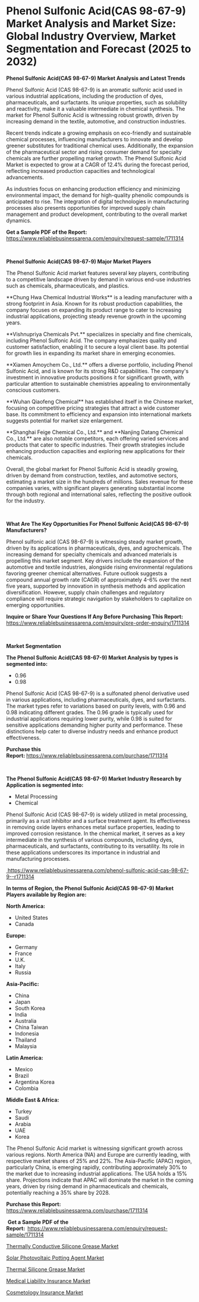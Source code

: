 <p><h1>Phenol Sulfonic Acid(CAS 98-67-9) Market Analysis and Market Size: Global Industry Overview, Market Segmentation and Forecast (2025 to 2032)</h1></p><p><strong>Phenol Sulfonic Acid(CAS 98-67-9) Market Analysis and Latest Trends</strong></p>
<p><p>Phenol Sulfonic Acid (CAS 98-67-9) is an aromatic sulfonic acid used in various industrial applications, including the production of dyes, pharmaceuticals, and surfactants. Its unique properties, such as solubility and reactivity, make it a valuable intermediate in chemical synthesis. The market for Phenol Sulfonic Acid is witnessing robust growth, driven by increasing demand in the textile, automotive, and construction industries.</p><p>Recent trends indicate a growing emphasis on eco-friendly and sustainable chemical processes, influencing manufacturers to innovate and develop greener substitutes for traditional chemical uses. Additionally, the expansion of the pharmaceutical sector and rising consumer demand for specialty chemicals are further propelling market growth. The Phenol Sulfonic Acid Market is expected to grow at a CAGR of 12.4% during the forecast period, reflecting increased production capacities and technological advancements. </p><p>As industries focus on enhancing production efficiency and minimizing environmental impact, the demand for high-quality phenolic compounds is anticipated to rise. The integration of digital technologies in manufacturing processes also presents opportunities for improved supply chain management and product development, contributing to the overall market dynamics.</p></p>
<p><strong>Get a Sample PDF of the Report:&nbsp;</strong> <a href="https://www.reliablebusinessarena.com/enquiry/request-sample/1711314?utm_campaign=2137&utm_medium=2&utm_source=Github&utm_content=ia&utm_term=27032025&utm_id=phenol-sulfonic-acidcas-98-67-9">https://www.reliablebusinessarena.com/enquiry/request-sample/1711314</a></p>
<p>&nbsp;</p>
<p><strong>Phenol Sulfonic Acid(CAS 98-67-9) Major Market Players</strong></p>
<p><p>The Phenol Sulfonic Acid market features several key players, contributing to a competitive landscape driven by demand in various end-use industries such as chemicals, pharmaceuticals, and plastics.</p><p>**Chung Hwa Chemical Industrial Works** is a leading manufacturer with a strong footprint in Asia. Known for its robust production capabilities, the company focuses on expanding its product range to cater to increasing industrial applications, projecting steady revenue growth in the upcoming years.</p><p>**Vishnupriya Chemicals Pvt.** specializes in specialty and fine chemicals, including Phenol Sulfonic Acid. The company emphasizes quality and customer satisfaction, enabling it to secure a loyal client base. Its potential for growth lies in expanding its market share in emerging economies.</p><p>**Xiamen Amoychem Co., Ltd.** offers a diverse portfolio, including Phenol Sulfonic Acid, and is known for its strong R&D capabilities. The company's investment in innovative products positions it for significant growth, with particular attention to sustainable chemistries appealing to environmentally conscious customers.</p><p>**Wuhan Qiaofeng Chemical** has established itself in the Chinese market, focusing on competitive pricing strategies that attract a wide customer base. Its commitment to efficiency and expansion into international markets suggests potential for market size enlargement.</p><p>**Shanghai Feige Chemical Co., Ltd.** and **Nanjing Datang Chemical Co., Ltd.** are also notable competitors, each offering varied services and products that cater to specific industries. Their growth strategies include enhancing production capacities and exploring new applications for their chemicals.</p><p>Overall, the global market for Phenol Sulfonic Acid is steadily growing, driven by demand from construction, textiles, and automotive sectors, estimating a market size in the hundreds of millions. Sales revenue for these companies varies, with significant players generating substantial income through both regional and international sales, reflecting the positive outlook for the industry.</p></p>
<p>&nbsp;</p>
<p><strong>What Are The Key Opportunities For Phenol Sulfonic Acid(CAS 98-67-9) Manufacturers?</strong></p>
<p><p>Phenol sulfonic acid (CAS 98-67-9) is witnessing steady market growth, driven by its applications in pharmaceuticals, dyes, and agrochemicals. The increasing demand for specialty chemicals and advanced materials is propelling this market segment. Key drivers include the expansion of the automotive and textile industries, alongside rising environmental regulations favoring greener chemical alternatives. Future outlook suggests a compound annual growth rate (CAGR) of approximately 4-6% over the next five years, supported by innovation in synthesis methods and application diversification. However, supply chain challenges and regulatory compliance will require strategic navigation by stakeholders to capitalize on emerging opportunities.</p></p>
<p><strong>Inquire or Share Your Questions If Any Before Purchasing This Report:</strong> <a href="https://www.reliablebusinessarena.com/enquiry/pre-order-enquiry/1711314?utm_campaign=2137&utm_medium=2&utm_source=Github&utm_content=ia&utm_term=27032025&utm_id=phenol-sulfonic-acidcas-98-67-9">https://www.reliablebusinessarena.com/enquiry/pre-order-enquiry/1711314</a></p>
<p>&nbsp;</p>
<p><strong>Market Segmentation</strong></p>
<p><strong>The Phenol Sulfonic Acid(CAS 98-67-9) Market Analysis by types is segmented into:</strong></p>
<p><ul><li>0.96</li><li>0.98</li></ul></p>
<p><p>Phenol Sulfonic Acid (CAS 98-67-9) is a sulfonated phenol derivative used in various applications, including pharmaceuticals, dyes, and surfactants. The market types refer to variations based on purity levels, with 0.96 and 0.98 indicating different grades. The 0.96 grade is typically used for industrial applications requiring lower purity, while 0.98 is suited for sensitive applications demanding higher purity and performance. These distinctions help cater to diverse industry needs and enhance product effectiveness.</p></p>
<p><strong>Purchase this Report:&nbsp;</strong><a href="https://www.reliablebusinessarena.com/purchase/1711314?utm_campaign=2137&utm_medium=2&utm_source=Github&utm_content=ia&utm_term=27032025&utm_id=phenol-sulfonic-acidcas-98-67-9">https://www.reliablebusinessarena.com/purchase/1711314</a></p>
<p>&nbsp;</p>
<p><strong>The Phenol Sulfonic Acid(CAS 98-67-9) Market Industry Research by Application is segmented into:</strong></p>
<p><ul><li>Metal Processing</li><li>Chemical</li></ul></p>
<p><p>Phenol Sulfonic Acid (CAS 98-67-9) is widely utilized in metal processing, primarily as a rust inhibitor and a surface treatment agent. Its effectiveness in removing oxide layers enhances metal surface properties, leading to improved corrosion resistance. In the chemical market, it serves as a key intermediate in the synthesis of various compounds, including dyes, pharmaceuticals, and surfactants, contributing to its versatility. Its role in these applications underscores its importance in industrial and manufacturing processes.</p></p>
<p><a href="https://www.reliablebusinessarena.com/phenol-sulfonic-acid-cas-98-67-9--r1711314?utm_campaign=2137&utm_medium=2&utm_source=Github&utm_content=ia&utm_term=27032025&utm_id=phenol-sulfonic-acidcas-98-67-9">&nbsp;https://www.reliablebusinessarena.com/phenol-sulfonic-acid-cas-98-67-9--r1711314</a></p>
<p><strong>In terms of Region, the Phenol Sulfonic Acid(CAS 98-67-9) Market Players available by Region are:</strong></p>
<p>
    <p> <strong> North America: </strong>
        <ul>
            <li>United States</li>
            <li>Canada</li>
        </ul>
        </p> 
    <p> <strong> Europe: </strong>
        <ul>
            <li>Germany</li>
            <li>France</li>
            <li>U.K.</li>
            <li>Italy</li>
            <li>Russia</li>
        </ul>
        </p> 
    <p> <strong> Asia-Pacific: </strong>
        <ul>
            <li>China</li>
            <li>Japan</li>
            <li>South Korea</li>
            <li>India</li>
            <li>Australia</li>
            <li>China Taiwan</li>
            <li>Indonesia</li>
            <li>Thailand</li>
            <li>Malaysia</li>
        </ul>
        </p> 
    <p> <strong> Latin America: </strong>
        <ul>
            <li>Mexico</li>
            <li>Brazil</li>
            <li>Argentina Korea</li>
            <li>Colombia</li>
        </ul>
        </p> 
    <p> <strong> Middle East & Africa: </strong>
        <ul>
            <li>Turkey</li>
            <li>Saudi</li>
            <li>Arabia</li>
            <li>UAE</li>
            <li>Korea</li>
        </ul>
    </p>
    </p>
<p><p>The Phenol Sulfonic Acid market is witnessing significant growth across various regions. North America (NA) and Europe are currently leading, with respective market shares of 25% and 22%. The Asia-Pacific (APAC) region, particularly China, is emerging rapidly, contributing approximately 30% to the market due to increasing industrial applications. The USA holds a 15% share. Projections indicate that APAC will dominate the market in the coming years, driven by rising demand in pharmaceuticals and chemicals, potentially reaching a 35% share by 2028.</p></p>
<p><strong>Purchase this Report: </strong><a href="https://www.reliablebusinessarena.com/purchase/1711314?utm_campaign=2137&utm_medium=2&utm_source=Github&utm_content=ia&utm_term=27032025&utm_id=phenol-sulfonic-acidcas-98-67-9">https://www.reliablebusinessarena.com/purchase/1711314</a></p>
<p>&nbsp;<strong>Get a Sample PDF of the Report:&nbsp;&nbsp;</strong><a href="https://www.reliablebusinessarena.com/enquiry/request-sample/1711314?utm_campaign=2137&utm_medium=2&utm_source=Github&utm_content=ia&utm_term=27032025&utm_id=phenol-sulfonic-acidcas-98-67-9">https://www.reliablebusinessarena.com/enquiry/request-sample/1711314</a></p>
<p><strong></strong></p>
<p><p><a href="https://github.com/clemmheisefy/Market-Research-Report-List-1/blob/main/thermally-conductive-silicone-grease-market.md?utm_campaign=2137&utm_medium=2&utm_source=Github&utm_content=ia&utm_term=27032025&utm_id=phenol-sulfonic-acidcas-98-67-9">Thermally Conductive Silicone Grease Market</a></p><p><a href="https://github.com/lontohhikma/Market-Research-Report-List-1/blob/main/solar-photovoltaic-potting-agent-market.md?utm_campaign=2137&utm_medium=2&utm_source=Github&utm_content=ia&utm_term=27032025&utm_id=phenol-sulfonic-acidcas-98-67-9">Solar Photovoltaic Potting Agent Market</a></p><p><a href="https://github.com/laverkyllozc/Market-Research-Report-List-1/blob/main/thermal-silicone-grease-market.md?utm_campaign=2137&utm_medium=2&utm_source=Github&utm_content=ia&utm_term=27032025&utm_id=phenol-sulfonic-acidcas-98-67-9">Thermal Silicone Grease Market</a></p><p><a href="https://github.com/steegeneat/Market-Research-Report-List-1/blob/main/medical-liability-insurance-market.md?utm_campaign=2137&utm_medium=2&utm_source=Github&utm_content=ia&utm_term=27032025&utm_id=phenol-sulfonic-acidcas-98-67-9">Medical Liability Insurance Market</a></p><p><a href="https://github.com/payareganiou/Market-Research-Report-List-1/blob/main/cosmetology-insurance-market.md?utm_campaign=2137&utm_medium=2&utm_source=Github&utm_content=ia&utm_term=27032025&utm_id=phenol-sulfonic-acidcas-98-67-9">Cosmetology Insurance Market</a></p></p>